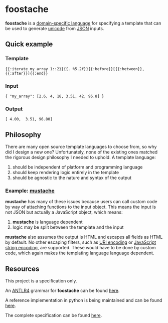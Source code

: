 # foostache

**foostache** is a [domain-specific language](https://en.wikipedia.org/wiki/Domain-specific_language) for specifying a template that can be used to generate [unicode](http://unicode.org/) from [JSON](http://json.org/) inputs.


## Quick example

### Template

	{{:iterate my_array 1::2}}{{. %5.2f}}{{:before}}[{{:between}}, {{:after}}]{{:end}}

### Input

	{ "my_array": [2.6, 4, 18, 3.51, 42, 96.8] }

### Output

	[ 4.00,  3.51, 96.80]


## Philosophy

There are many open source template languages to choose from, so why did I design a new one? Unfortunately, none of the existing ones matched the rigorous design philosophy I needed to uphold. A template language:

1. should be independent of platform and programming language
2. should keep rendering logic entirely in the template
3. should be agnostic to the nature and syntax of the output

### Example: [**mustache**](https://mustache.github.io/)
**mustache** has many of these issues because users can call custom code by way of attaching functions to the input object. This means the input is not JSON but actually a JavaScript object, which means:

1. **mustache** is language dependent
2. logic may be split between the template and the input

**mustache** also assumes the output is HTML and escapes all fields as HTML by default. No other escaping filters, such as [URI encoding](https://en.wikipedia.org/wiki/Percent-encoding) or [JavaScript string encoding](http://www.w3schools.com/js/js_strings.asp), are supported. These would have to be done by custom code, which again makes the templating language language dependent.


## Resources

This project is a specification only.

An [ANTLR4](http://www.antlr.org/) grammar for **foostache** can be found [here](antlr4).

A reference implementation in python is being maintained and can be found [here](https://github.com/ldgabbay/foostache-python).

The complete specification can be found [here](docs/specification.md).
